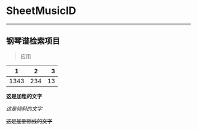 # SheetMusicID
---
## 钢琴谱检索项目
> 应用

1|2|3
-|:-:|-:
1343|234|13

**这是加粗的文字**

*这是倾斜的文字*

~~这是加删除线的文字~~
